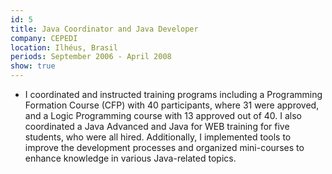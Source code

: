 ```yaml
---
id: 5
title: Java Coordinator and Java Developer
company: CEPEDI
location: Ilhéus, Brasil
periods: September 2006 - April 2008
show: true
---
```

- I coordinated and instructed training programs including a Programming Formation Course (CFP) with 40 participants, where 31 were approved, and a Logic Programming course with 13 approved out of 40. I also coordinated a Java Advanced and Java for WEB training for five students, who were all hired. Additionally, I implemented tools to improve the development processes and organized mini-courses to enhance knowledge in various Java-related topics.
